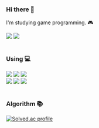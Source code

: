 <!--
**JUNYEOL-GONG/JUNYEOL-GONG** is a ✨ _special_ ✨ repository because its `README.md` (this file) appears on your GitHub profile.

Here are some ideas to get you started:

- 🔭 I’m currently working on ...
- 🌱 I’m currently learning ...
- 👯 I’m looking to collaborate on ...
- 🤔 I’m looking for help with ...
- 💬 Ask me about ...
- 📫 How to reach me: ...
- 😄 Pronouns: ...
- ⚡ Fun fact: ...
-->

### Hi there 👋
I'm studying game programming. 🎮

<div>
  <a href="https://joonyle99.github.io"><img src="https://img.shields.io/badge/GitHub Blog (Old)-134881?style=flat-square&logo=github&logoColor=ffffff"/></a>
  <a href="https://joonlye99.tistory.com"><img src="https://img.shields.io/badge/Tistory Blog (New)-FF5A4A?style=flat-square&logo=tistory&logoColor=ffffff"/></a>
</div>

<!--

<br>

### Interesting 🧠
I'm fascinated by the AI revolution we're living through.  
[**AIEXE**](https://www.npmjs.com/package/aiexe) : AI Agent for your Productivity 🤖

<div>
  <a>
    <img src="https://img.shields.io/badge/GPT&#8208;4o-412991?style=flat-square&logo=openai&logoColor=ffffff"/>
  </a>
  <a>
    <img src="https://img.shields.io/badge/Claude 3.5 sonnet-D97757?style=flat-square&logo=anthropic&logoColor=ffffff"/>
  </a>
</div>

-->

<br>

### Using 💻

<div>
  <a>
<!-- unity -->
    <img src="https://img.shields.io/badge/Unity-000000?style=flat-square&logo=unity&logoColor=ffffff"/>
<!-- DirectX11 -->
    <img src="https://img.shields.io/badge/DirectX11-76B900?style=flat-square&logo=nvidia&logoColor=ffffff"/>
<!-- Win32API -->
    <img src="https://img.shields.io/badge/Win32API-0078D4?style=flat-square&logo=windows11&logoColor=ffffff"/>
  </a>
<!--
  <br>
  <a>
    <img src="https://img.shields.io/badge/Visual Studio-5C2D91?style=flat-square&logo=visualstudio&logoColor=ffffff"/>
    <img src="https://img.shields.io/badge/VS Code-007ACC?style=flat-square&logo=visualstudiocode&logoColor=ffffff"/>
  </a>
-->
  <br>
  <a>
<!-- c++ -->
    <img src="https://img.shields.io/badge/CPlusPlus-00599C?style=flat-square&logo=cplusplus&logoColor=ffffff"/>
<!-- c# -->
    <img src="https://img.shields.io/badge/CSharp-239120?style=flat-square&logo=csharp&logoColor=ffffff"/>
<!-- Lua -->
    <img src="https://img.shields.io/badge/Lua-2C2D72?style=flat-square&logo=lua&logoColor=ffffff"/>
  </a>
</div>
    
<br>

### Algorithm 📚

<div>
  <!-- 백준 티어 표시
  [![Solved.ac tier](http://mazassumnida.wtf/api/generate_badge?boj=da42)](https://solved.ac/da42) -->

  [![Solved.ac profile](http://mazassumnida.wtf/api/v2/generate_badge?boj=da42)](https://solved.ac/da42)
</div>
